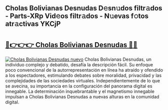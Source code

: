 ## Cholas Bolivianas Desnudas D𝚎sn𝚞dos filtr𝚊dos - Parts-XRp Vid𝚎os filtr𝚊dos - N𝚞evas f𝚘tos atr𝚊ctivas YKCjP

# <h2><a href="http://mb82g4s.tromn.icu/?c=Cholas+Bolivianas+Desnudas">🔗👉👉👉 Cholas Bolivianas Desnudas 🔗🔗</a></h2>

[![Cholas Bolivianas Desnudas nuevo](https://i.imgur.com/pEAQMta.gif)](http://mb82g4s.tromn.icu/?c=Cholas+Bolivianas+Desnudas)
Cholas Bolivianas Desnudas, un individuo complejo y debatido, desafía la descripción fácil. Su enfoque poco convencional de la autorrepresentación en línea ha atraído y ofendido a los espectadores, estimulando debates sobre moralidad, privacidad y las complejidades de las sociedades virtuales. Independientemente de lo que se avecina, su importancia en la configuración del panorama digital es innegable. La determinación inquebrantable y el magnetismo innegable impulsan a Cholas Bolivianas Desnudas a nuevas alturas en la comunidad digital.

